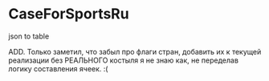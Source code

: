 # CaseForSportsRu
json to table

ADD. Только заметил, что забыл про флаги стран, добавить их к текущей реализации без РЕАЛЬНОГО костыля я не знаю как, не переделав логику составления ячеек. :(
